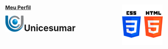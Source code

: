 ### [Meu Perfil <img align="right" src="../img/htmlcss.png" width="130">](http://phstefen.github.io/)

<img align="left" src="../img/unicesumar.png" width="60">

# Unicesumar
